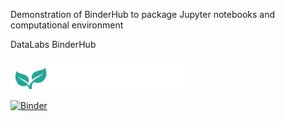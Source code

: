Demonstration of BinderHub to package Jupyter notebooks and computational environment

DataLabs BinderHub

[![Binder](./datalabs.png)](https://mybinder.org/v2/gh/digsci/binder-collab/master?filepath=collab.ipynb)

[![Binder](https://mybinder.org/badge_logo.svg)](https://mybinder.org/v2/gh/digsci/binder-collab/master?filepath=collab.ipynb)


